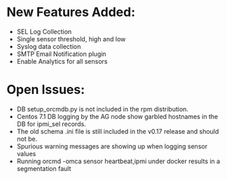 New Features Added:
===================

* SEL Log Collection
* Single sensor threshold, high and low
* Syslog data collection
* SMTP Email Notification plugin
* Enable Analytics for all sensors


Open Issues:
============

* DB setup_orcmdb.py is not included in the rpm distribution.
* Centos 7.1 DB logging by the AG node show garbled hostnames in the DB for ipmi_sel records.
* The old schema .ini file is still included in the v0.17 release and should not be.
* Spurious warning messages are showing up when logging sensor values
* Running orcmd -omca sensor heartbeat,ipmi under docker results in a segmentation fault
